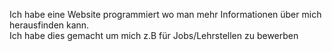 Ich habe eine Website programmiert wo man mehr Informationen über mich herausfinden kann.
<br>
Ich habe dies gemacht um mich z.B für Jobs/Lehrstellen zu bewerben
